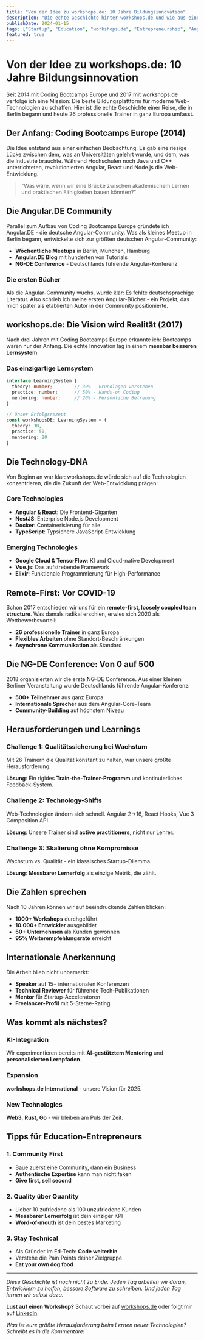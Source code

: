 ```yaml
---
title: "Von der Idee zu workshops.de: 10 Jahre Bildungsinnovation"
description: "Die echte Geschichte hinter workshops.de und wie aus einer Vision Europas führende Plattform für Web-Technologie-Schulungen wurde."
publishDate: 2024-01-15
tags: ["Startup", "Education", "workshops.de", "Entrepreneurship", "Angular"]
featured: true
---
```


# Von der Idee zu workshops.de: 10 Jahre Bildungsinnovation

Seit 2014 mit Coding Bootcamps Europe und 2017 mit workshops.de verfolge ich eine Mission: Die beste Bildungsplattform für moderne Web-Technologien zu schaffen. Hier ist die echte Geschichte einer Reise, die in Berlin begann und heute 26 professionelle Trainer in ganz Europa umfasst.

## Der Anfang: Coding Bootcamps Europe (2014)

Die Idee entstand aus einer einfachen Beobachtung: Es gab eine riesige Lücke zwischen dem, was an Universitäten gelehrt wurde, und dem, was die Industrie brauchte. Während Hochschulen noch Java und C++ unterrichteten, revolutionierten Angular, React und Node.js die Web-Entwicklung.

> "Was wäre, wenn wir eine Brücke zwischen akademischem Lernen und praktischen Fähigkeiten bauen könnten?"

## Die Angular.DE Community

Parallel zum Aufbau von Coding Bootcamps Europe gründete ich Angular.DE - die deutsche Angular-Community. Was als kleines Meetup in Berlin begann, entwickelte sich zur größten deutschen Angular-Community:

- **Wöchentliche Meetups** in Berlin, München, Hamburg
- **Angular.DE Blog** mit hunderten von Tutorials
- **NG-DE Conference** - Deutschlands führende Angular-Konferenz

### Die ersten Bücher

Als die Angular-Community wuchs, wurde klar: Es fehlte deutschsprachige Literatur. Also schrieb ich meine ersten Angular-Bücher - ein Projekt, das mich später als etablierten Autor in der Community positionierte.

## workshops.de: Die Vision wird Realität (2017)

Nach drei Jahren mit Coding Bootcamps Europe erkannte ich: Bootcamps waren nur der Anfang. Die echte Innovation lag in einem **messbar besseren Lernsystem**.

### Das einzigartige Lernsystem

```typescript
interface LearningSystem {
  theory: number;        // 30% - Grundlagen verstehen
  practice: number;      // 50% - Hands-on Coding
  mentoring: number;     // 20% - Persönliche Betreuung
}

// Unser Erfolgsrezept
const workshopsDE: LearningSystem = {
  theory: 30,
  practice: 50,
  mentoring: 20
}
```

## Die Technology-DNA

Von Beginn an war klar: workshops.de würde sich auf die Technologien konzentrieren, die die Zukunft der Web-Entwicklung prägen:

### Core Technologies
- **Angular & React**: Die Frontend-Giganten
- **NestJS**: Enterprise Node.js Development
- **Docker**: Containerisierung für alle
- **TypeScript**: Typsichere JavaScript-Entwicklung

### Emerging Technologies
- **Google Cloud & TensorFlow**: KI und Cloud-native Development
- **Vue.js**: Das aufstrebende Framework
- **Elixir**: Funktionale Programmierung für High-Performance

## Remote-First: Vor COVID-19

Schon 2017 entschieden wir uns für ein **remote-first, loosely coupled team structure**. Was damals radikal erschien, erwies sich 2020 als Wettbewerbsvorteil:

- **26 professionelle Trainer** in ganz Europa
- **Flexibles Arbeiten** ohne Standort-Beschränkungen
- **Asynchrone Kommunikation** als Standard

## Die NG-DE Conference: Von 0 auf 500

2018 organisierten wir die erste NG-DE Conference. Aus einer kleinen Berliner Veranstaltung wurde Deutschlands führende Angular-Konferenz:

- **500+ Teilnehmer** aus ganz Europa
- **Internationale Sprecher** aus dem Angular-Core-Team
- **Community-Building** auf höchstem Niveau

## Herausforderungen und Learnings

### Challenge 1: Qualitätssicherung bei Wachstum
Mit 26 Trainern die Qualität konstant zu halten, war unsere größte Herausforderung.

**Lösung**: Ein rigides **Train-the-Trainer-Programm** und kontinuierliches Feedback-System.

### Challenge 2: Technology-Shifts
Web-Technologien ändern sich schnell. Angular 2→16, React Hooks, Vue 3 Composition API.

**Lösung**: Unsere Trainer sind **active practitioners**, nicht nur Lehrer.

### Challenge 3: Skalierung ohne Kompromisse
Wachstum vs. Qualität - ein klassisches Startup-Dilemma.

**Lösung**: **Messbarer Lernerfolg** als einzige Metrik, die zählt.

## Die Zahlen sprechen

Nach 10 Jahren können wir auf beeindruckende Zahlen blicken:

- **1000+ Workshops** durchgeführt
- **10.000+ Entwickler** ausgebildet
- **50+ Unternehmen** als Kunden gewonnen
- **95% Weiterempfehlungsrate** erreicht

## Internationale Anerkennung

Die Arbeit blieb nicht unbemerkt:

- **Speaker** auf 15+ internationalen Konferenzen
- **Technical Reviewer** für führende Tech-Publikationen
- **Mentor** für Startup-Acceleratoren
- **Freelancer-Profil** mit 5-Sterne-Rating

## Was kommt als nächstes?

### KI-Integration
Wir experimentieren bereits mit **AI-gestütztem Mentoring** und **personalisierten Lernpfaden**.

### Expansion
**workshops.de International** - unsere Vision für 2025.

### New Technologies
**Web3**, **Rust**, **Go** - wir bleiben am Puls der Zeit.

## Tipps für Education-Entrepreneurs

### 1. Community First
- Baue zuerst eine Community, dann ein Business
- **Authentische Expertise** kann man nicht faken
- **Give first, sell second**

### 2. Quality über Quantity
- Lieber 10 zufriedene als 100 unzufriedene Kunden
- **Messbarer Lernerfolg** ist dein einziger KPI
- **Word-of-mouth** ist dein bestes Marketing

### 3. Stay Technical
- Als Gründer im Ed-Tech: **Code weiterhin**
- Verstehe die Pain Points deiner Zielgruppe
- **Eat your own dog food**

---

*Diese Geschichte ist noch nicht zu Ende. Jeden Tag arbeiten wir daran, Entwicklern zu helfen, bessere Software zu schreiben. Und jeden Tag lernen wir selbst dazu.*

**Lust auf einen Workshop?** Schaut vorbei auf [workshops.de](https://workshops.de) oder folgt mir auf [LinkedIn](https://linkedin.com/in/robinboehm).

*Was ist eure größte Herausforderung beim Lernen neuer Technologien? Schreibt es in die Kommentare!* 
